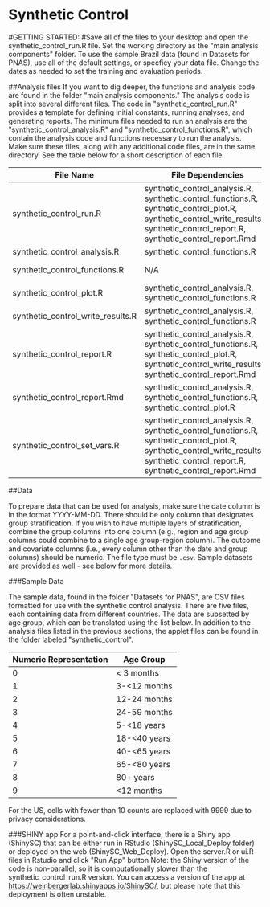 # Synthetic Control
#GETTING STARTED:
#Save all of the files to your desktop and open the synthetic_control_run.R file. Set the working directory as the "main analysis components" folder. To use the sample Brazil data (found in Datasets for PNAS), use all of the default settings, or specficy your data file. Change the dates as needed to set the training and evaluation periods.

##Analysis files
If you want to dig deeper, the functions and analysis code are found in the folder "main analysis components." The analysis code is split into several different files. The code in "synthetic_control_run.R" provides a template for defining initial constants, running analyses, and generating reports. The minimum files needed to run an analysis are the "synthetic_control_analysis.R" and "synthetic_control_functions.R", which contain the analysis code and functions necessary to run the analysis. Make sure these files, along with any additional code files, are in the same directory. See the table below for a short description of each file.

| File Name | File Dependencies | Details |
| --- | --- | ------------ |
|  synthetic_control_run.R | synthetic_control_analysis.R, synthetic_control_functions.R, synthetic_control_plot.R, synthetic_control_write_results.R, synthetic_control_report.R, synthetic_control_report.Rmd | A template for running analyses  and generating an html report. User specifies variable names, dates, etc, and the program calls dependent files. |
|  synthetic_control_analysis.R | synthetic_control_functions.R | The main analysis code. |
|  synthetic_control_functions.R | N/A | Contains functions for the main analysis. |
|  synthetic_control_plot.R | synthetic_control_analysis.R, synthetic_control_functions.R | Plots results from analysis. |
|  synthetic_control_write_results.R | synthetic_control_analysis.R, synthetic_control_functions.R | Writes results from analysis to CSV files. |
|  synthetic_control_report.R | synthetic_control_analysis.R, synthetic_control_functions.R, synthetic_control_plot.R, synthetic_control_write_results.R, synthetic_control_report.Rmd | Handles package dependencies and prepares arguments for "synthetic_control_report.Rmd". |
|  synthetic_control_report.Rmd | synthetic_control_analysis.R, synthetic_control_functions.R, synthetic_control_plot.R | Generates an HTML report of analysis results containing tables and graphs. |
|  synthetic_control_set_vars.R | synthetic_control_analysis.R, synthetic_control_functions.R, synthetic_control_plot.R, synthetic_control_write_results.R, synthetic_control_report.R, synthetic_control_report.Rmd | A more complicated example of how the constants can be defined for multiple regions. Demonstrates how reports can be generated in a loop. |

##Data

To prepare data that can be used for analysis, make sure the date column is in the format YYYY-MM-DD. There should be only column that designates group stratification. If you wish to have multiple layers of stratification, combine the group columns into one column (e.g., region and age group columns could combine to a single age group-region column). The outcome and covariate columns (i.e., every column other than the date and group columns) should be numeric. The file type must be `.csv`. Sample datasets are provided as well - see below for more details.

###Sample Data

The sample data, found in the folder "Datasets for PNAS", are CSV files formatted for use with the synthetic control analysis. There are five files, each containing data from different countries. The data are subsetted by age group, which can be translated using the list below. In addition to the analysis files listed in the previous sections, the applet files can be found in the folder labeled "synthetic_control".

|Numeric Representation | Age Group |
| --- | ------------ |
|  0  | < 3 months |
|  1  | 3-<12 months |
|  2  | 12-24 months |
|  3  | 24-59 months |
|  4  | 5-<18 years |
|  5  | 18-<40 years |
|  6  | 40-<65 years |
|  7  | 65-<80 years |
|  8  | 80+ years |
|  9  | <12 months |

For the US, cells with fewer than 10 counts are replaced with 9999 due to privacy considerations.

###SHINY app
For a point-and-click interface, there is a Shiny app (ShinySC) that can be either run in RStudio (ShinySC_Local_Deploy folder) or deployed on the web (ShinySC_Web_Deploy). Open the server.R or ui.R files in Rstudio and click "Run App" button
Note: the Shiny version of the code is non-parallel, so it is computationally slower than the synthetic_control_run.R version.
You can access a version of the app at https://weinbergerlab.shinyapps.io/ShinySC/, but please note that this deployment is often unstable.
